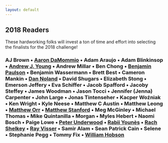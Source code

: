 ```yaml
---
layout: default
---
```

## 2018 Readers

These hardworking folks will invest a ton of time and effort into selecting the finalists for the 2018 challenge!

### AJ Brown • [Aaron DaMommio](http://aarondamommio.blogspot.com/) • Adam Araujo • Adam Blinkinsop • [Andrew J. Young](https://thatonegm.weebly.com/) • Andrew Millar • Ben Chong • [Benjamin Paulson]( https://twitter.com/sheepmancometh) • Benjamin Wassermann • Brett Best • Cameron Mankin • [Dan Noland](http://nolandda.org/) • David Shugars • Elizabeth Stong • Emerson Jeffery • Eva Schiffer • Jacob Spafford • Jacoby Steffey • James Woodman • Jason Tocci • Jennifer (Jenna) Carpenter • John Large • Jonas Tintenseher • Kacper Woźniak • Ken Wright • Kyle Neese • Matthew C Austin • Matthew Leong • [Matthew Orr](http://wordsaremysword.blogspot.com/) • [Matthew Stanford](https://twitter.com/legendary_pants) • Meg McGinley • Michael Thomas • Mike Quintanilla • Morgan • Myles Hebert • Naomi Bosch • Paige Lowe • [Peter Underwood](https://twitter.com/ChewiePhD) • [Rabii Younès](http://pyrofoux.itch.io) • [Rach Shelkey](https://twitter.com/teddog) • [Ray Visser](https://rayvisser.itch.io/) • Samir Alam • Sean Patrick Cain • Selene • Stephanie Pegg • Tommy Fix • [William Hobson](https://randommatters.wordpress.com/)

